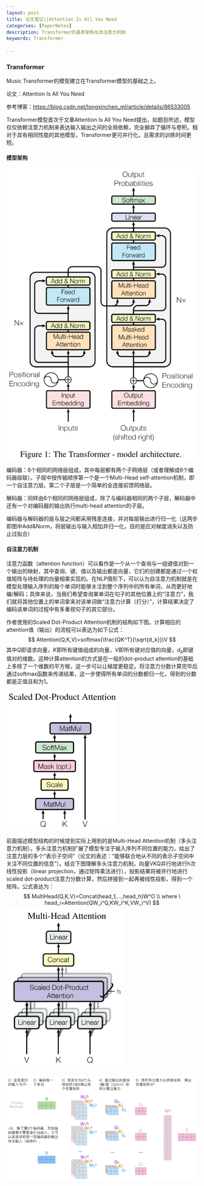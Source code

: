 ```yaml
---
layout: post
title: 论文笔记||Attention Is All You Need
categories: [PaperNotes]
description: Transformer的基本架构与自注意力机制
keywords: Transformer

---
```


### Transformer

Music Transformer的模型建立在Transformer模型的基础之上。

论文：Attention Is All You Need

参考博客：https://blog.csdn.net/longxinchen_ml/article/details/86533005

Transformer模型首次于文章Attention Is All You Need提出，如题目所述，模型仅仅依赖注意力机制来表达输入输出之间的全局依赖，完全摒弃了循环与卷积。相对于具有相同性能的其他模型，Transformer更可并行化，且需求的训练时间更短。

#### 模型架构

<img src="/images/transformer1.png" div align=center/>

编码器：6个相同的网络层组成，其中每层都有两个子网络层（或者理解成6个编码器级联）。子层中按传输顺序第一个是一个Multi-Head self-attention机制，即一个自注意力层。第二个子层是一个简单的全连接前馈网络层。

解码器：同样由6个相同的网络层组成，除了与编码器相同的两个子层，解码器中还有一个对编码器的输出执行multi-head attention的子层。

编码器与解码器的层与层之间都采用残差连接，并对每层输出进行归一化（这两步即图中Add&Norm，将层输出与输入相加并归一化，目的是应对梯度消失以及防止过拟合）

#### 自注意力机制

注意力函数（attention function）可以看作是一个从一个查询与一组键值对到一个输出的映射，其中查询、键、值以及输出都是向量，它们的创建都是通过一个权值矩阵与待处理的向量相乘实现的。在NLP情形下，可以认为自注意力机制就是在模型处理输入序列的每个单词时能够关注到整个序列中的所有单词，从而更好地编/解码；具体来说，当我们希望查询某单词在句子的其他位置上的“注意力”，我们就将其他位置上的单词拿来对该单词做“注意力计算（打分）”，计算结果决定了编码该单词的过程中有多重视句子的其它部分。

作者使用的Scaled Dot-Product Attention机制的结构如下图。计算相应的attention值（输出）的流程可以表达为如下公式：
$$
Attention(Q,K,V)=softmax(\frac{QK^T}{\sqrt{d_k}})V
$$
其中$Q$即请求向量，$K$即所有键值组成的向量，$V$即所有键对应值的向量，$d_k$即键值对的维数。这种计算attention的方式是在一般的dot-product attention的基础上多除了一个维数的平方根，这一步可以让梯度更稳定。将注意力分数计算完毕后通过softmax函数来传递结果，这一步使得所有单词的分数都归一化，得到的分数都是正值且和为1。

<img src="/images/transformer3.png" div align=center/>

前面描述模型结构的时候提到实际上用到的是Multi-Head Attention机制（多头注意力机制）。多头注意力机制扩展了模型专注于输入序列不同位置的能力，给出了注意力层的多个“表示子空间”（论文的表述：“能够联合地从不同的表示子空间中关注不同位置的信息”）。结合下图理解多头注意力机制，向量VKQ并行地进行h次线性投影（linear projection，通过矩阵乘法进行），投影结果将被并行地进行scaled dot-product注意力分数计算，然后拼接到一起再被线性投影，得到一个矩阵。公式表达为：
$$
MultiHead(Q,K,V)=Concat(head_1,...,head_h)W^O \\
where \ head_i=Attention(QW_i^Q,KW_I^K,VW_i^V)
$$
<img src="/images/transformer2.png" div align=center/>

<img src="/images/transformer4.png" div align=center/>